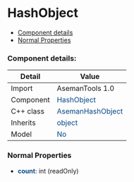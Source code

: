 # HashObject

 * [Component details](#component-details)
 * [Normal Properties](#normal-properties)


### Component details:

|Detail|Value|
|------|-----|
|Import|AsemanTools 1.0|
|Component|<font color='#074885'>HashObject</font>|
|C++ class|<font color='#074885'>AsemanHashObject</font>|
|Inherits|<font color='#074885'>object</font>|
|Model|<font color='#074885'>No</font>|


### Normal Properties

* <font color='#074885'><b>count</b></font>: int (readOnly)




